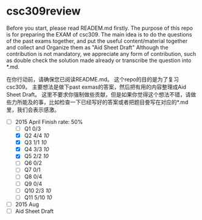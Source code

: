 # csc309review

Before you start, please read READEM.md firstly. 
The purpose of this repo is for preparing the EXAM of csc309.
The main idea is to do the questions of the past exams together, and put the useful content/material together and collect and Organize them as "Aid Sheet Draft"
Although the contribution is not mandatory, we appreciate any form of contribution, such as double check the solution made already or transcribe the question into *.md. 


在你行动前，请确保您已阅读README.md。
这个repo的目的是为了复习csc309。
主要想法是做下past exmas的答案，然后把有用的内容整理成Aid Sheet Draft。
这里不要求你强制做些贡献，但是如果你觉得这个想法不错，请做些力所能及的事，比如检查一下已经写好的答案或者把题目誊写在对应的*.md里，我们会表示感激。

- [ ] 2015 April Finish rate: 50%  
  - [ ] Q1 0/3
  - [x] Q2 4/4  *10*
  - [x] Q3 1/1  *10*
  - [x] Q4 3/3  *10*
  - [x] Q5 2/2  *10*
  - [ ] Q6 0/2
  - [ ] Q7 0/1
  - [ ] Q8 0/4
  - [ ] Q9 0/4
  - [ ] Q10 2/3 *10*
  - [ ] Q11 5/10 *10*
- [ ] 2015 Aug
- [ ] Aid Sheet Draft
